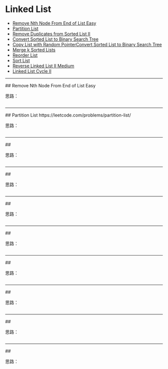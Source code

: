 # Linked List

- [Remove Nth Node From End of List Easy](#)
- [Partition List](#partition-list)
- [Remove Duplicates from Sorted List II](#)
- [Convert Sorted List to Binary Search Tree](#)
- [Copy List with Random PointerConvert Sorted List to Binary Search Tree](#)
- [Merge k Sorted Lists](#)
- [Reorder List](#)
- [Sort List](#)
- [Reverse Linked List II Medium](#)
- [Linked List Cycle II](#)

<hr />
## Remove Nth Node From End of List Easy


思路：  

``` java

```

<hr />
## Partition List
https://leetcode.com/problems/partition-list/

思路：  

``` java

```

<hr />
## 


思路：  

``` java

```

<hr />
## 


思路：  

``` java

```

<hr />
## 


思路：  

``` java

```

<hr />
## 


思路：  

``` java

```

<hr />
## 


思路：  

``` java

```

<hr />
## 


思路：  

``` java

```

<hr />
## 


思路：  

``` java

```

<hr />
## 


思路：  

``` java

```